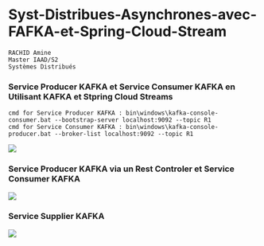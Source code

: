 # Syst-Distribues-Asynchrones-avec-FAFKA-et-Spring-Cloud-Stream

```
RACHID Amine
Master IAAD/S2
Systèmes Distribués
```
### Service Producer KAFKA et Service Consumer KAFKA en Utilisant KAFKA et Stpring Cloud Streams

```
cmd for Service Producer KAFKA : bin\windows\kafka-console-consumer.bat --bootstrap-server localhost:9092 --topic R1
cmd for Service Consumer KAFKA : bin\windows\kafka-console-producer.bat --broker-list localhost:9092 --topic R1
```
<div>
<img src="https://github.com/AmineRACHID/Syst-Distribues-Asynchrones-avec-FAFKA-et-Spring-Cloud-Stream/assets/127174852/e0f0b3e5-1c62-4f84-8025-915ea0a213c3">
</div>

### Service Producer KAFKA via un Rest Controler et Service Consumer KAFKA

<div>
<img src="https://github.com/AmineRACHID/Syst-Distribues-Asynchrones-avec-FAFKA-et-Spring-Cloud-Stream/assets/127174852/d090b463-0462-491a-8e23-d6e1baf9eefd">
</div>

### Service Supplier KAFKA

<div>
<img src="https://github.com/AmineRACHID/Syst-Distribues-Asynchrones-avec-FAFKA-et-Spring-Cloud-Stream/assets/127174852/b7679632-7ba8-4bec-94f3-5267d9432da8">
</div>

